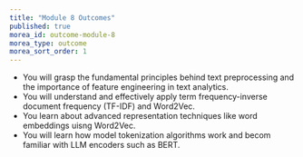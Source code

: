 ```yaml
---
title: "Module 8 Outcomes"
published: true
morea_id: outcome-module-8
morea_type: outcome
morea_sort_order: 1
---
```

  
* You will grasp the fundamental principles behind text preprocessing and the importance of feature engineering in text analytics.
* You will understand and effectively apply term frequency-inverse document frequency (TF-IDF) and Word2Vec.
* You learn about advanced representation techniques like word embeddings uisng Word2Vec.
* You will learn how model tokenization algorithms work and becom familiar with LLM encoders such as BERT.
